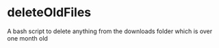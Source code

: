 # deleteOldFiles
A bash script to delete anything from the downloads folder which is over one month old
